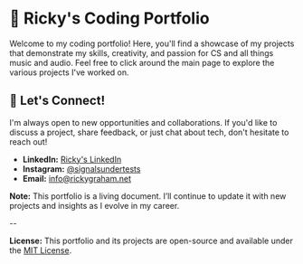 # 🚀 Ricky's Coding Portfolio

Welcome to my coding portfolio! Here, you'll find a showcase of my projects that demonstrate my skills, creativity, and passion for CS and all things music and audio. Feel free to click around the main page to explore the various projects I've worked on.

## 💬 Let's Connect!

I'm always open to new opportunities and collaborations. If you'd like to discuss a project, share feedback, or just chat about tech, don't hesitate to reach out!

- **LinkedIn:** [Ricky's LinkedIn](https://linkedin.com/in/rickygraham)
- **Instagram:** [@signalsundertests](https://instagram.com/signalsundertests)
- **Email:** [info@rickygraham.net](mailto:info@rickygraham.net)

**Note:** This portfolio is a living document. I’ll continue to update it with new projects and insights as I evolve in my career.

--

**License:** This portfolio and its projects are open-source and available under the [MIT License](LICENSE).

